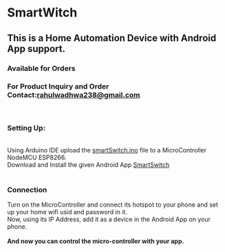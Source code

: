 # SmartWitch

<h2>This is a Home Automation Device with Android App support.</h2><h3> Available for Orders</h3>
<h3>For Product Inquiry and Order<br> 
  Contact:<a target="_blank" href="mailto:rahulwadhwa238@gmail.com">rahulwadhwa238@gmail.com</a></h3>
<br>
<h3>Setting Up:</h3>
  <br>
  Using Arduino IDE upload the <a target="_blank" href="https://github.com/playatdarkness/SmartWitch/blob/master/smartSwitch.ino">smartSwitch.ino</a> file to a MicroController NodeMCU ESP8266.<br>
  Download and Install the given Android App <a target="_blank" href="https://play.google.com/store/apps/details?id=com.smart.smartswitch">SmartSwitch</a><br>
  <br>
<h3>Connection</h3>
  Turn on the MicroController and connect its hotspot to your phone and set up your home wifi usid and password in it.<br>
  Now, using its IP Address, add it as a device in the Android App on your phone.<br>
  <br>
  <b>And now you can control the micro-controller with your app.</b>
  
